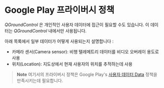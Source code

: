 # Google Play 프라이버시 정책

*QGroundControl* 은 개인적인 사용자 데이터에 접근이 필요할 수도 있습니다. 이 데이터는 *QGroundControl* 내에서만 사용됩니다.

아래 목록에서 일부 데이터가 어떻게 사용되는지 설명합니다 :

* 카메라 센서(Camera sensor): 비행 텔레메트리 데이터를 비디오 오버레이 용도로 사용
* 위치(Location): 지도상에서 현재 사용자의 위치를 추적하는데 사용

> **Note** 여기서의 프라이버시 정책은 Google Play's [사용자 데이터 Data](https://play.google.com/about/privacy-security/personal-sensitive/) 정책을 만족시키는데 필요합니다.

